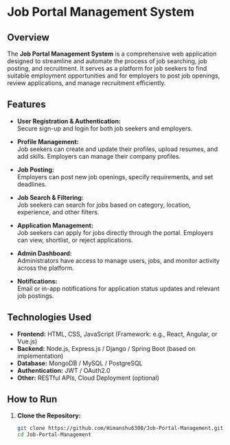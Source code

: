 # Job Portal Management System

## Overview

The **Job Portal Management System** is a comprehensive web application designed to streamline and automate the process of job searching, job posting, and recruitment. It serves as a platform for job seekers to find suitable employment opportunities and for employers to post job openings, review applications, and manage recruitment efficiently.

## Features

- **User Registration & Authentication:**  
  Secure sign-up and login for both job seekers and employers.

- **Profile Management:**  
  Job seekers can create and update their profiles, upload resumes, and add skills. Employers can manage their company profiles.

- **Job Posting:**  
  Employers can post new job openings, specify requirements, and set deadlines.

- **Job Search & Filtering:**  
  Job seekers can search for jobs based on category, location, experience, and other filters.

- **Application Management:**  
  Job seekers can apply for jobs directly through the portal. Employers can view, shortlist, or reject applications.

- **Admin Dashboard:**  
  Administrators have access to manage users, jobs, and monitor activity across the platform.

- **Notifications:**  
  Email or in-app notifications for application status updates and relevant job postings.

## Technologies Used

- **Frontend:** HTML, CSS, JavaScript (Framework: e.g., React, Angular, or Vue.js)
- **Backend:** Node.js, Express.js / Django / Spring Boot (based on implementation)
- **Database:** MongoDB / MySQL / PostgreSQL
- **Authentication:** JWT / OAuth2.0
- **Other:** RESTful APIs, Cloud Deployment (optional)

## How to Run

1. **Clone the Repository:**
   ```bash
   git clone https://github.com/Himanshu6300/Job-Portal-Management.git
   cd Job-Portal-Management

